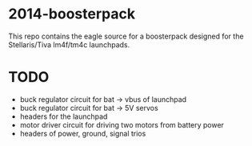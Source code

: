 2014-boosterpack
================
This repo contains the eagle source for a boosterpack designed for the Stellaris/Tiva lm4f/tm4c launchpads.

TODO
================
* buck regulator circuit for bat -> vbus of launchpad
* buck regulator circuit for bat -> 5V servos
* headers for the launchpad
* motor driver circuit for driving two motors from battery power
* headers of power, ground, signal trios
